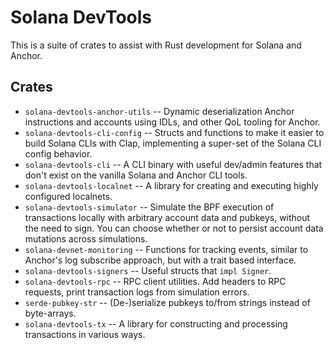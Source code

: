 # Solana DevTools

This is a suite of crates to assist with Rust development for Solana and Anchor.

## Crates

- `solana-devtools-anchor-utils` -- Dynamic deserialization Anchor instructions and accounts using IDLs, and other QoL tooling for Anchor.
- `solana-devtools-cli-config` -- Structs and functions to make it easier to build Solana CLIs with Clap, implementing a super-set of the Solana CLI config behavior.
- `solana-devtools-cli` -- A CLI binary with useful dev/admin features that don't exist on the vanilla Solana and Anchor CLI tools.
- `solana-devtools-localnet` -- A library for creating and executing highly configured localnets.
- `solana-devtools-simulator` -- Simulate the BPF execution of transactions locally with arbitrary account data and pubkeys, without the need to sign. You can choose whether or not to persist account data mutations across simulations.
- `solana-devnet-monitoring` -- Functions for tracking events, similar to Anchor's log subscribe approach, but with a trait based interface.
- `solana-devtools-signers` -- Useful structs that `impl Signer`.
- `solana-devtools-rpc` -- RPC client utilities. Add headers to RPC requests, print transaction logs from simulation errors.
- `serde-pubkey-str` -- (De-)serialize pubkeys to/from strings instead of byte-arrays.
- `solana-devtools-tx` -- A library for constructing and processing transactions in various ways.
